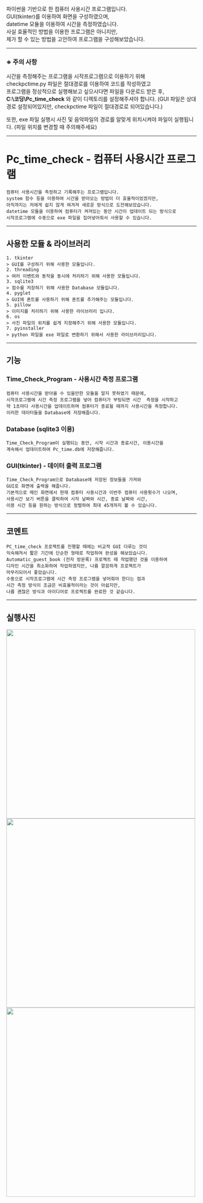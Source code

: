 파이썬을 기반으로 한 컴퓨터 사용시간 프로그램입니다.   
GUI(tkinter)를 이용하여 화면을 구성하였으며,   
datetime 모듈을 이용하여 시간을 측정하였습니다.   
사실 효율적인 방법을 이용한 프로그램은 아니지만,   
제가 할 수 있는 방법을 고안하여 프로그램을 구성해보았습니다.   

   ***
### ※ 주의 사항   
시간을 측정해주는 프로그램을 시작프로그램으로 이용하기 위해   
checkpctime.py 파일은 절대경로를 이용하여 코드를 작성하였고   
프로그램을 정상적으로 실행해보고 싶으시다면 파일을 다운로드 받은 후,   
__C:\코딩\Pc_time_check__ 와 같이 디렉토리를 설정해주셔야 합니다.
(GUI 파일은 상대경로 설정되어있지만, checkpctime 파일이 절대경로로 되어있습니다.)      
   
또한, exe 파일 실행시 사진 및 음악파일의 경로를 알맞게 위치시켜야 파일이 실행됩니다. (파일 위치를 변경할 때 주의해주세요)   
   ***

# Pc_time_check - 컴퓨터 사용시간 프로그램
    컴퓨터 사용시간을 측정하고 기록해주는 프로그램입니다.   
    system 함수 등을 이용하여 시간을 받아오는 방법이 더 효율적이었겠지만,   
    아직까지는 저에게 쉽지 않게 여겨져 새로운 방식으로 도전해보았습니다.   
    datetime 모듈을 이용하여 컴퓨터가 켜져있는 동안 시간이 업데이트 되는 방식으로   
    시작프로그램에 수동으로 exe 파일을 집어넣어줘서 사용할 수 있습니다.   
***   
## 사용한 모듈 & 라이브러리
    1. tkinter   
    > GUI를 구성하기 위해 사용한 모듈입니다.
    2. threading
    > 여러 이벤트와 동작을 동시에 처리하기 위해 사용한 모듈입니다.
    3. sqlite3
    > 점수를 저장하기 위해 사용한 Database 모듈입니다.
    4. pyglet
    > GUI에 폰트를 사용하기 위해 폰트를 추가해주는 모듈입니다.
    5. pillow
    > 이미지를 처리하기 위해 사용한 라이브러리 입니다.
    6. os
    > 사진 파일의 위치를 쉽게 지정해주기 위해 사용한 모듈입니다.
    7. pyinstaller
    > python 파일을 exe 파일로 변환하기 위해서 사용한 라이브러리입니다.
***
##  기능
### Time_Check_Program - 사용시간 측정 프로그램
    컴퓨터 사용시간을 받아올 수 있을만한 모듈을 알지 못하였기 때문에,   
    시작프로그램에 시간 측정 프로그램을 넣어 컴퓨터가 부팅되면 시간  측정을 시작하고   
    약 1초마다 사용시간을 업데이트하며 컴퓨터가 종료될 때까지 사용시간을 측정합니다.   
    이러한 데이터들을 Database에 저장해줍니다.   
### Database (sqlite3 이용)
    Time_Check_Program이 실행되는 동안, 시작 시간과 종료시간, 이용시간을   
    계속해서 업데이트하여 Pc_time.db에 저장해줍니다.
### GUI(tkinter) - 데이터 출력 프로그램
    Time_Check_Program으로 Database에 저장된 정보들을 가져와   
    GUI로 화면에 출력을 해줍니다.   
    기본적으로 메인 화면에서 현재 컴퓨터 사용시간과 이번주 컴퓨터 사용횟수가 나오며,   
    사용시간 보기 버튼을 클릭하여 시작 날짜와 시간, 종료 날짜와 시간,   
    이용 시간 등을 원하는 방식으로 정렬하여 최대 45개까지 볼 수 있습니다.   
***
## 코멘트
    PC_time_check 프로젝트를 진행할 때에는 비교적 GUI 다루는 것이   
    익숙해져서 짧은 기간에 단순한 형태로 작업하여 완성을 해보았습니다.   
    Automatic_guest_book (전자 방문록) 프로젝트 때 작업했던 것을 이용하여   
    디자인 시간을 최소화하여 작업하였지만, 나름 깔끔하게 프로젝트가   
    마무리되어서 좋았습니다.   
    수동으로 시작프로그램에 시간 측정 프로그램을 넣어줘야 한다는 점과   
    시간 측정 방식이 조금은 비효율적이라는 것이 아쉽지만,   
    나름 괜찮은 방식과 아이디어로 프로젝트를 완료한 것 같습니다.
***
## 실행사진
<img src="https://user-images.githubusercontent.com/63716450/106448834-a46f6c80-64c6-11eb-985e-dd6de855c1d7.PNG"  width="500" height="500">
<img src="https://user-images.githubusercontent.com/63716450/106448842-a6d1c680-64c6-11eb-8ae9-e9d358fc4108.PNG"  width="500" height="500">
<img src="https://user-images.githubusercontent.com/63716450/106448849-a89b8a00-64c6-11eb-9ae0-5f9fdbe6a6ee.PNG"  width="500" height="500">